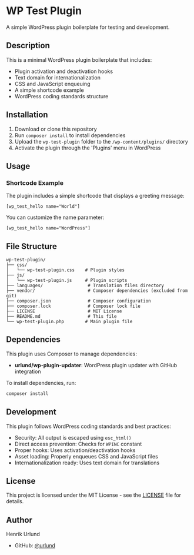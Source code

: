 # WP Test Plugin

A simple WordPress plugin boilerplate for testing and development.

## Description

This is a minimal WordPress plugin boilerplate that includes:
- Plugin activation and deactivation hooks
- Text domain for internationalization
- CSS and JavaScript enqueuing
- A simple shortcode example
- WordPress coding standards structure

## Installation

1. Download or clone this repository
2. Run `composer install` to install dependencies
3. Upload the `wp-test-plugin` folder to the `/wp-content/plugins/` directory
4. Activate the plugin through the 'Plugins' menu in WordPress

## Usage

### Shortcode Example

The plugin includes a simple shortcode that displays a greeting message:

```
[wp_test_hello name="World"]
```

You can customize the name parameter:

```
[wp_test_hello name="WordPress"]
```

## File Structure

```
wp-test-plugin/
├── css/
│   └── wp-test-plugin.css    # Plugin styles
├── js/
│   └── wp-test-plugin.js     # Plugin scripts
├── languages/                 # Translation files directory
├── vendor/                    # Composer dependencies (excluded from git)
├── composer.json              # Composer configuration
├── composer.lock              # Composer lock file
├── LICENSE                    # MIT License
├── README.md                  # This file
└── wp-test-plugin.php        # Main plugin file
```

## Dependencies

This plugin uses Composer to manage dependencies:
- **urlund/wp-plugin-updater**: WordPress plugin updater with GitHub integration

To install dependencies, run:
```bash
composer install
```

## Development

This plugin follows WordPress coding standards and best practices:
- Security: All output is escaped using `esc_html()`
- Direct access prevention: Checks for `WPINC` constant
- Proper hooks: Uses activation/deactivation hooks
- Asset loading: Properly enqueues CSS and JavaScript files
- Internationalization ready: Uses text domain for translations

## License

This project is licensed under the MIT License - see the [LICENSE](LICENSE) file for details.

## Author

Henrik Urlund
- GitHub: [@urlund](https://github.com/urlund)
